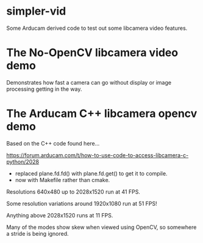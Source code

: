 # simpler-vid
Some Arducam derived code to test out some libcamera video features.

# The No-OpenCV libcamera video demo
Demonstrates how fast a camera can go without display or image processing getting in the way.

# The Arducam C++ libcamera opencv demo
Based on the C++ code found here...

https://forum.arducam.com/t/how-to-use-code-to-access-libcamera-c-python/2028

* replaced plane.fd.fd() with plane.fd.get() to get it to compile.
* now with Makefile rather than cmake.

Resolutions 640x480 up to 2028x1520 run at 41 FPS.

Some resolution variations around 1920x1080 run at 51 FPS!

Anything above 2028x1520 runs at 11 FPS.

Many of the modes show skew when viewed using OpenCV, so somewhere a stride is being ignored.
